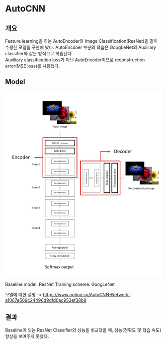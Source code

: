 # AutoCNN

## 개요
Feature learning을 하는 AutoEncoder와 Image Classification(ResNet)을 같이 수행한 모델을 구현해 봤다. 
AutoEncdoer 부분의 학습은 GoogLeNet의 Auxiliary classifier와 같은 방식으로 학습된다.  
Auxiliary classification loss가 아닌 AutoEncoder이므로 reconstruction error(MSE loss)를 사용했다.

## Model
<p align="center"><img src="model_image.JPG" width=700 heigth=700></p>

Baseline model: ResNet
Training scheme: GoogLeNet

모델에 대한 설명 -> https://www.notion.so/AutoCNN-Network-a1067e509c24496d9dfd0ac953ef38b8

## 결과
Baseline이 되는 ResNet Classifier와 성능을 비교했을 때, 성능(정확도 및 학습 속도) 향상을 보여주지 못했다.  
